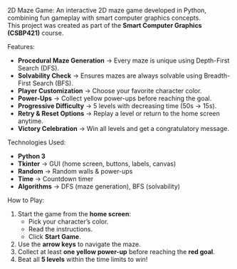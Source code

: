 2D Maze Game:
An interactive 2D maze game developed in Python, combining fun gameplay with smart computer graphics concepts.  
This project was created as part of the **Smart Computer Graphics (CSBP421)** course.


Features:
- **Procedural Maze Generation** → Every maze is unique using Depth-First Search (DFS).
- **Solvability Check** → Ensures mazes are always solvable using Breadth-First Search (BFS).
- **Player Customization** → Choose your favorite character color.
- **Power-Ups** → Collect yellow power-ups before reaching the goal.
- **Progressive Difficulty** → 5 levels with decreasing time (50s → 15s).
- **Retry & Reset Options** → Replay a level or return to the home screen anytime.
- **Victory Celebration** → Win all levels and get a congratulatory message.


Technologies Used:
- **Python 3**
- **Tkinter** → GUI (home screen, buttons, labels, canvas)
- **Random** → Random walls & power-ups
- **Time** → Countdown timer
- **Algorithms** → DFS (maze generation), BFS (solvability)

How to Play:
1. Start the game from the **home screen**:
   - Pick your character’s color.
   - Read the instructions.
   - Click **Start Game**.
2. Use the **arrow keys** to navigate the maze.
3. Collect at least **one yellow power-up** before reaching the **red goal**.
4. Beat all **5 levels** within the time limits to win!


